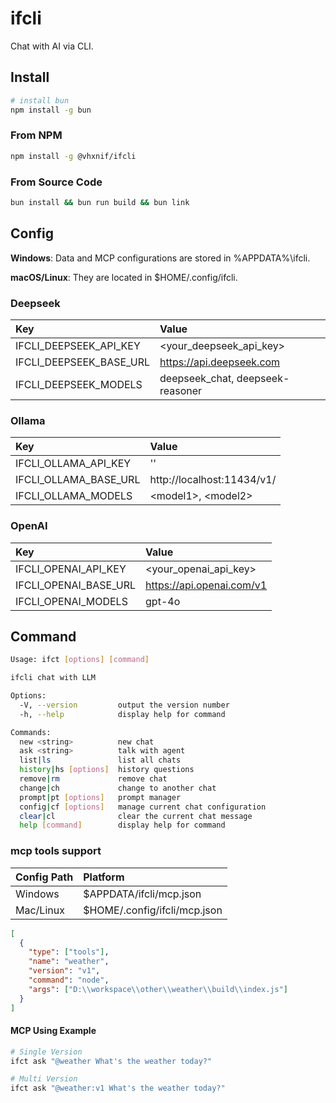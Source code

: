# ifcli

Chat with AI via CLI.

## Install 
```bash
# install bun
npm install -g bun
```

### From NPM
```bash
npm install -g @vhxnif/ifcli
```

### From Source Code
```bash
bun install && bun run build && bun link
```

## Config

**Windows**: Data and MCP configurations are stored in %APPDATA%\ifcli.

**macOS/Linux**: They are located in $HOME/.config/ifcli.


### Deepseek

| Key                     | Value                            | 
|:------------------------|:---------------------------------|
| IFCLI_DEEPSEEK_API_KEY  | \<your_deepseek_api_key\>        |
| IFCLI_DEEPSEEK_BASE_URL | https://api.deepseek.com         |
| IFCLI_DEEPSEEK_MODELS   | deepseek_chat, deepseek-reasoner | 

### Ollama

| Key                   | Value                      | 
|:----------------------|:---------------------------|
| IFCLI_OLLAMA_API_KEY  | ''                         |
| IFCLI_OLLAMA_BASE_URL | http://localhost:11434/v1/ |
| IFCLI_OLLAMA_MODELS   | \<model1\>, \<model2\>     | 

### OpenAI

| Key                   | Value                     | 
|:----------------------|:--------------------------|
| IFCLI_OPENAI_API_KEY  | <your_openai_api_key>     |
| IFCLI_OPENAI_BASE_URL | https://api.openai.com/v1 |
| IFCLI_OPENAI_MODELS   | gpt-4o                    | 

## Command

```bash
Usage: ifct [options] [command]

ifcli chat with LLM

Options:
  -V, --version         output the version number
  -h, --help            display help for command

Commands:
  new <string>          new chat
  ask <string>          talk with agent
  list|ls               list all chats
  history|hs [options]  history questions
  remove|rm             remove chat
  change|ch             change to another chat
  prompt|pt [options]   prompt manager
  config|cf [options]   manage current chat configuration
  clear|cl              clear the current chat message
  help [command]        display help for command
```

### mcp tools support 

| Config Path | Platform                     |
|:------------|:-----------------------------|
| Windows     | $APPDATA/ifcli/mcp.json      |
| Mac/Linux   | $HOME/.config/ifcli/mcp.json |


```json
[
  {
    "type": ["tools"],
    "name": "weather",
    "version": "v1",
    "command": "node",
    "args": ["D:\\workspace\\other\\weather\\build\\index.js"]
  }
]
```
#### MCP Using Example

```bash
# Single Version
ifct ask "@weather What's the weather today?"

# Multi Version
ifct ask "@weather:v1 What's the weather today?"
```
